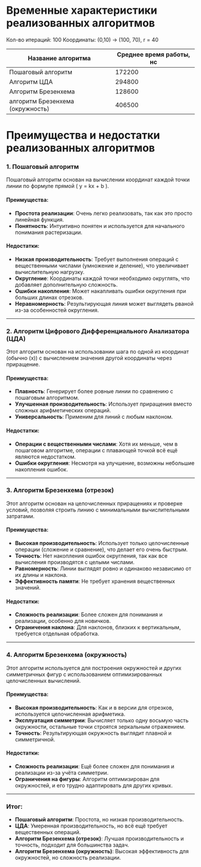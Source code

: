 # Временные характеристики реализованных алгоритмов

Кол-во итераций: 100
Координаты: (0,10) -> (100, 70), r = 40 

| Название алгоритма               | Среднее время работы, нс |
|----------------------------------|--------------------------|
| Пошаговый алгоритм               | 172200                   |
| Алгоритм ЦДА                     | 294800                   |
| Алгоритм Брезенхема              | 128600                   |
| алгоритм Брезенхема (окружность) | 406500                   |

# Преимущества и недостатки реализованных алгоритмов

### 1. **Пошаговый алгоритм**
Пошаговый алгоритм основан на вычислении координат каждой точки линии по формуле прямой \( y = kx + b \).

#### Преимущества:
- **Простота реализации**: Очень легко реализовать, так как это просто линейная функция.
- **Понятность**: Интуитивно понятен и используется для начального понимания растеризации.

#### Недостатки:
- **Низкая производительность**: Требует выполнения операций с вещественными числами (умножение и деление), что увеличивает вычислительную нагрузку.
- **Округление**: Координаты каждой точки необходимо округлять, что добавляет дополнительную сложность.
- **Ошибки накопления**: Может накапливать ошибки округления при больших длинах отрезков.
- **Неравномерность**: Результирующая линия может выглядеть рваной из-за особенностей округления.

---

### 2. **Алгоритм Цифрового Дифференциального Анализатора (ЦДА)**

Этот алгоритм основан на использовании шага по одной из координат (обычно \(x\)) с вычислением значения другой координаты через приращение.

#### Преимущества:
- **Плавность**: Генерирует более ровные линии по сравнению с пошаговым алгоритмом.
- **Улучшенная производительность**: Использует приращения вместо сложных арифметических операций.
- **Универсальность**: Применим для линий с любым наклоном.

#### Недостатки:
- **Операции с вещественными числами**: Хотя их меньше, чем в пошаговом алгоритме, операции с плавающей точкой всё ещё являются недостатком.
- **Ошибки округления**: Несмотря на улучшение, возможны небольшие накопления ошибок.

---

### 3. **Алгоритм Брезенхема (отрезок)**

Этот алгоритм основан на целочисленных приращениях и проверке условий, позволяя строить линию с минимальными вычислительными затратами.

#### Преимущества:
- **Высокая производительность**: Использует только целочисленные операции (сложение и сравнение), что делает его очень быстрым.
- **Точность**: Нет накопления ошибок округления, так как все вычисления производятся с целыми числами.
- **Равномерность**: Линии выглядят ровно и одинаково независимо от их длины и наклона.
- **Эффективность памяти**: Не требует хранения вещественных значений.

#### Недостатки:
- **Сложность реализации**: Более сложен для понимания и реализации, особенно для новичков.
- **Ограничения наклона**: Для наклонов, близких к вертикальным, требуется отдельная обработка.

---

### 4. **Алгоритм Брезенхема (окружность)**

Этот алгоритм используется для построения окружностей и других симметричных фигур с использованием оптимизированных целочисленных вычислений.

#### Преимущества:
- **Высокая производительность**: Как и в версии для отрезков, используется целочисленная арифметика.
- **Эксплуатация симметрии**: Вычисляет только одну восьмую часть окружности, остальные точки строятся зеркальным отражением.
- **Точность**: Результирующая окружность выглядит плавной и симметричной.

#### Недостатки:
- **Сложность реализации**: Ещё более сложен для понимания и реализации из-за учёта симметрии.
- **Ограничения на фигуры**: Алгоритм оптимизирован для окружностей, и его трудно адаптировать для других кривых.

--- 

### Итог:
- **Пошаговый алгоритм**: Простота, но низкая производительность.
- **ЦДА**: Умеренная производительность, но всё ещё требует вещественных операций.
- **Алгоритм Брезенхема (отрезок)**: Лучшая производительность и точность, подходит для большинства задач.
- **Алгоритм Брезенхема (окружность)**: Высокая эффективность для окружностей, но сложность реализации.
